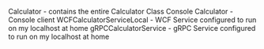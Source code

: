 Calculator - contains the entire Calculator Class
Console Calculator - Console client
WCFCalculatorServiceLocal - WCF Service configured to run on my localhost at home
gRPCCalculatorService - gRPC Service configured to run on my localhost at home
